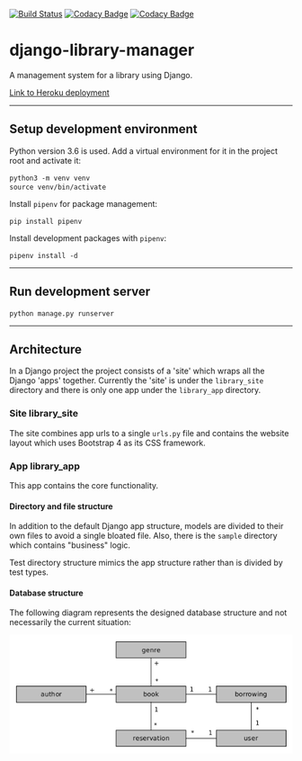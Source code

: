[![Build Status](https://travis-ci.org/V-Kopio/django-library-manager.svg?branch=master)](https://travis-ci.org/V-Kopio/django-library-manager)
[![Codacy Badge](https://api.codacy.com/project/badge/Grade/2b80eb20505b4c97bc7601794a2e127b)](https://www.codacy.com/app/V-Kopio/django-library-manager?utm_source=github.com&amp;utm_medium=referral&amp;utm_content=V-Kopio/django-library-manager&amp;utm_campaign=Badge_Grade)
[![Codacy Badge](https://api.codacy.com/project/badge/Coverage/2b80eb20505b4c97bc7601794a2e127b)](https://www.codacy.com/app/V-Kopio/django-library-manager?utm_source=github.com&utm_medium=referral&utm_content=V-Kopio/django-library-manager&utm_campaign=Badge_Coverage)

# django-library-manager
A management system for a library using Django.

[Link to Heroku deployment](https://pure-brook-47110.herokuapp.com/)


--------------------------------


## Setup development environment
Python version 3.6 is used. Add a virtual environment for it in the project root and activate it:

    python3 -m venv venv
    source venv/bin/activate

Install `pipenv` for package management:

    pip install pipenv

Install development packages with `pipenv`:

    pipenv install -d


--------------------------------


## Run development server

    python manage.py runserver


--------------------------------


## Architecture
In a Django project the project consists of a 'site' which wraps all the Django 'apps' together. Currently the 'site' 
is under the `library_site` directory and there is only one app under the `library_app` directory.

### Site library_site
The site combines app urls to a single `urls.py` file and contains the website layout which uses Bootstrap 4 as its
CSS framework.

### App library_app
This app contains the core functionality. 

#### Directory and file structure
In addition to the default Django app structure, models are divided to their own files to avoid a single bloated file. 
Also, there is the `sample` directory which contains "business" logic.

Test directory structure mimics the app structure rather than is divided by test types.

#### Database structure
The following diagram represents the designed database structure and not necessarily the current situation:

![Database diagram](doc/database_diagram.png)
